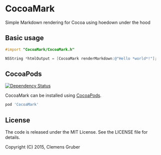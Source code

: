 # CocoaMark
Simple Markdown rendering for Cocoa using hoedown under the hood

## Basic usage

```objective-c
#import "CocoaMark/CocoaMark.h"

NSString *htmlOutput = [CocoaMark renderMarkdown:@"Hello *world*!"];
```

## CocoaPods

[![Dependency Status](https://www.versioneye.com/objective-c/cocoamark/badge.svg?style=flat)](https://www.versioneye.com/objective-c/cocoamark)
<!---[![Reference Status](https://www.versioneye.com/objective-c/cocoamark/reference_badge.svg?style=flat)](https://www.versioneye.com/objective-c/fmdb/references)-->

CocoaMark can be installed using [CocoaPods](http://cocoapods.org/).

```ruby
pod 'CocoaMark'
```

## License

The code is released under the MIT License. See the LICENSE file for details.

Copyright (C) 2015, Clemens Gruber
